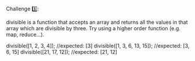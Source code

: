Challenge :three:: 

divisible is a function that accepts an array and returns all the values in that array which are divisible by three. Try using a higher order function (e.g. map, reduce...).

divisible([1, 2, 3, 4]); //expected: [3]
divisible([1, 3, 6, 13, 15]); //expected: [3, 6, 15]
divisible([21, 17, 12]); //expected: [21, 12]